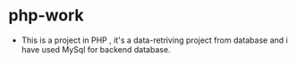 # php-work
 - This is a project in PHP , it's a data-retriving project from database and i have used MySql for backend database.
